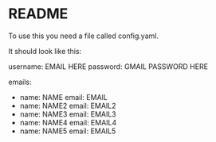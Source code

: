 # README

To use this you need a file called config.yaml. 

It should look like this:

username: EMAIL HERE
password: GMAIL PASSWORD HERE

emails:
  - name: NAME
    email: EMAIL 
  - name: NAME2
    email: EMAIL2
  - name: NAME3
    email: EMAIL3 
  - name: NAME4
    email: EMAIL4
  - name: NAME5
    email: EMAIL5 